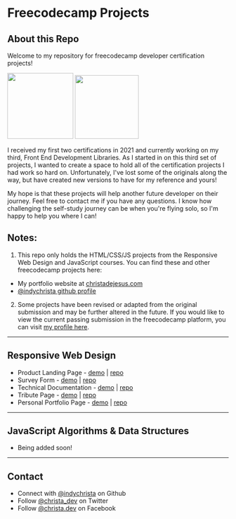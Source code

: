 # Freecodecamp Projects

## About this Repo

Welcome to my repository for freecodecamp developer certification projects!

<image src="./assets/RWDcert.png" width="150"
/>
<image src="./assets/JScert.png" width="145"/>

I received my first two certifications in 2021 and currently working on my third, Front End Development Libraries. As I started in on this third set of projects, I wanted to create a space to hold all of the certification projects I had work so hard on. Unfortunately, I've lost some of the originals along the way, but have created new versions to have for my reference and yours!

My hope is that these projects will help another future developer on their journey. Feel free to contact me if you have any questions. I know how challenging the self-study journey can be when you're flying solo, so I'm happy to help you where I can!

## Notes:

1. This repo only holds the HTML/CSS/JS projects from the Responsive Web Design and JavaScript courses. You can find these and other freecodecamp projects here:

- My portfolio website at [christadejesus.com](https://christadejesus.com)
- [@indychrista github profile](https://github.com/indychrista)

2.  Some projects have been revised or adapted from the original submission and may be further altered in the future. If you would like to view the current passing submission in the freecodecamp platform, you can visit [my profile here](https://freecodecamp.org/indychrista).
<hr>

## Responsive Web Design

- Product Landing Page - [demo](https://indychrista.github.io/freecodecamp-projects/ResponsiveWebDesign/ProductLandingPage/index.html) | [repo](https://github.com/indychrista/freecodecamp-projects/tree/main/ResponsiveWebDesign/ProductLandingPage)
- Survey Form - [demo](https://indychrista.github.io/freecodecamp-projects/ResponsiveWebDesign/SurveyForm/index.html) | [repo](https://github.com/indychrista/freecodecamp-projects/tree/main/ResponsiveWebDesign/SurveyForm)
- Technical Documentation - [demo](https://indychrista.github.io/freecodecamp-projects/ResponsiveWebDesign/TechnicalDocumentation/index.html) | [repo](https://github.com/indychrista/freecodecamp-projects/tree/main/ResponsiveWebDesign/TechnicalDocumentation)
- Tribute Page - [demo](https://indychrista.github.io/freecodecamp-projects/ResponsiveWebDesign/TributePage/index.html) | [repo](https://github.com/indychrista/freecodecamp-projects/tree/main/ResponsiveWebDesign/TributePage)
- Personal Portfolio Page - [demo](https://indychrista.github.io/freecodecamp-projects/ResponsiveWebDesign/PortfolioPage/index.html) | [repo](https://github.com/indychrista/freecodecamp-projects/tree/main/ResponsiveWebDesign/PortfolioPage)

<hr>

## JavaScript Algorithms & Data Structures

- Being added soon!

<hr>

## Contact

- Connect with [@indychrista](https://github.com/indychrista) on Github
- Follow [@christa_dev](https://twitter.com/christa_dev) on Twitter
- Follow   [@christa.dev](https://facebook.com/christa.dev/) on Facebook
